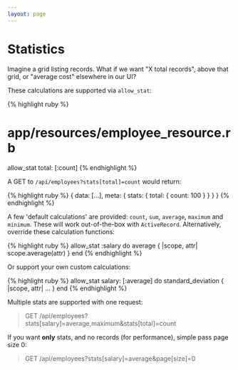 ```yaml
---
layout: page
---
```


Statistics
==========

Imagine a grid listing records. What if we want "X total records",
above that grid, or "average cost" elsewhere in our UI?

These calculations are supported via `allow_stat`:

{% highlight ruby %}
# app/resources/employee_resource.rb
allow_stat total: [:count]
{% endhighlight %}

A GET to `/api/employees?stats[total]=count` would return:

{% highlight ruby %}
{
  data: [...],
  meta: {
    stats: {
      total: {
        count: 100
      }
    }
  }
}
{% endhighlight %}

A few 'default calculations' are provided: `count`, `sum`, `average`,
`maximum` and `minimum`. These will work out-of-the-box with `ActiveRecord`.
Alternatively, override these calculation functions:

{% highlight ruby %}
allow_stat :salary do
  average { |scope, attr| scope.average(attr) }
end
{% endhighlight %}

Or support your own custom calculations:

{% highlight ruby %}
allow_stat salary: [:average] do
  standard_deviation { |scope, attr| ... }
end
{% endhighlight %}

Multiple stats are supported with one request:

> GET /api/employees?stats[salary]=average,maximum&stats[total]=count

If you want **only** stats, and no records (for performance), simple pass page size 0:

> GET /api/employees?stats[salary]=average&page[size]=0

<br />
<br />
